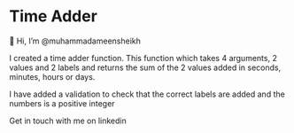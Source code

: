 # Time Adder

👋 Hi, I’m @muhammadameensheikh

I created a time adder function. This function which takes 4 arguments, 2 values and 2 labels and returns the sum of the 2 values added in seconds, minutes, hours or days. 

I have added a validation to check that the correct labels are added and the numbers is a positive integer

Get in touch with me on linkedin
